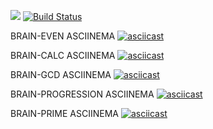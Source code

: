 <a href="https://codeclimate.com/github/tredoc/frontend-project-lvl1/maintainability"><img src="https://api.codeclimate.com/v1/badges/0c75ce0fb2acccdabf36/maintainability" /></a>
[![Build Status](https://travis-ci.org/tredoc/frontend-project-lvl1.svg?branch=master)](https://travis-ci.org/tredoc/frontend-project-lvl1)

BRAIN-EVEN ASCIINEMA
[![asciicast](https://asciinema.org/a/UpxVJfJStDme654IsjNfbPzSp.svg)](https://asciinema.org/a/UpxVJfJStDme654IsjNfbPzSp)

BRAIN-CALC ASCIINEMA
[![asciicast](https://asciinema.org/a/gz0bHRhLmmcmkiNbAlnM0kWGo.svg)](https://asciinema.org/a/gz0bHRhLmmcmkiNbAlnM0kWGo)

BRAIN-GCD ASCIINEMA
[![asciicast](https://asciinema.org/a/biwkNaK0VM8I84R5VUAapKW4k.svg)](https://asciinema.org/a/biwkNaK0VM8I84R5VUAapKW4k)

BRAIN-PROGRESSION ASCIINEMA
[![asciicast](https://asciinema.org/a/f5NjA1oidlEj3iicdMylFhdLq.svg)](https://asciinema.org/a/f5NjA1oidlEj3iicdMylFhdLq)

BRAIN-PRIME ASCIINEMA
[![asciicast](https://asciinema.org/a/jcOoIAOJjn6WazV4CMay358wU.svg)](https://asciinema.org/a/jcOoIAOJjn6WazV4CMay358wU)


